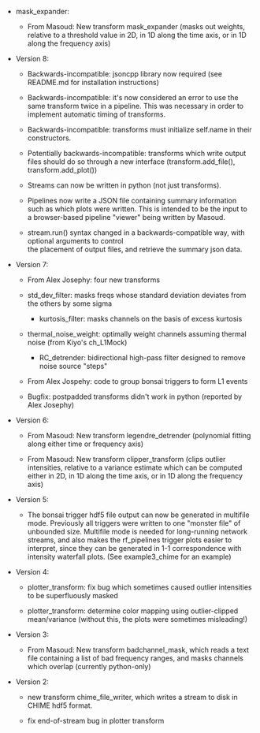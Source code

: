 - mask_expander:

     - From Masoud: New transform mask_expander (masks out weights, relative to a threshold
       value in 2D, in 1D along the time axis, or in 1D along the frequency axis)

- Version 8:

     - Backwards-incompatible: jsoncpp library now required (see README.md for installation instructions)

     - Backwards-incompatible: it's now considered an error to use the same transform twice in a pipeline.
       This was necessary in order to implement automatic timing of transforms.
     
     - Backwards-incompatible: transforms must initialize self.name in their constructors.

     - Potentially backwards-incompatible: transforms which write output files should do so through
       a new interface (transform.add_file(), transform.add_plot())

     - Streams can now be written in python (not just transforms).

     - Pipelines now write a JSON file containing summary information such as which plots were written.
       This is intended to be the input to a browser-based pipeline "viewer" being written by Masoud.

     - stream.run() syntax changed in a backwards-compatible way, with optional arguments to control	
       the placement of output files, and retrieve the summary json data.

- Version 7:

     - From Alex Josephy: four new transforms
	- std_dev_filter: masks freqs whose standard deviation deviates from the others by some sigma
        - kurtosis_filter: masks channels on the basis of excess kurtosis 
	- thermal_noise_weight: optimally weight channels assuming thermal noise (from Kiyo's ch_L1Mock)
        - RC_detrender: bidirectional high-pass filter designed to remove noise source "steps"

     - From Alex Jospehy: code to group bonsai triggers to form L1 events

     - Bugfix: postpadded transforms didn't work in python (reported by Alex Josephy)

- Version 6:

     - From Masoud: New transform legendre_detrender (polynomial fitting along either time or frequency axis)

     - From Masoud: New transform clipper_transform (clips outlier intensities, relative to a variance
       estimate which can be computed either in 2D, in 1D along the time axis, or in 1D along the frequency
       axis)

- Version 5:

     - The bonsai trigger hdf5 file output can now be generated in multifile mode.  Previously
       all triggers were written to one "monster file" of unbounded size.  Multifile mode is
       needed for long-running network streams, and also makes the rf_pipelines trigger plots
       easier to interpret, since they can be generated in 1-1 correspondence with intensity
       waterfall plots.  (See example3_chime for an example)

- Version 4:

  - plotter_transform: fix bug which sometimes caused outlier intensities to be superfluously masked
  
  - plotter_transform: determine color mapping using outlier-clipped mean/variance (without this, the
    plots were sometimes misleading!)

- Version 3:

  - From Masoud: New transform badchannel_mask, which reads a text file containing a list of bad 
    frequency ranges, and masks channels which overlap (currently python-only)

- Version 2:

  - new transform chime_file_writer, which writes a stream to disk in CHIME hdf5 format.

  - fix end-of-stream bug in plotter transform
